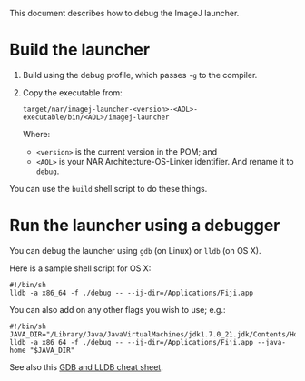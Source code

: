 This document describes how to debug the ImageJ launcher.

# Build the launcher

1.  Build using the debug profile, which passes `-g` to the compiler.

2.  Copy the executable from:
    ```
    target/nar/imagej-launcher-<version>-<AOL>-executable/bin/<AOL>/imagej-launcher
    ```
    Where:
    * `<version>` is the current version in the POM; and
    * `<AOL>` is your NAR Architecture-OS-Linker identifier.
    And rename it to `debug`.

You can use the `build` shell script to do these things.

# Run the launcher using a debugger

You can debug the launcher using `gdb` (on Linux) or `lldb` (on OS X).

Here is a sample shell script for OS X:
```shell
#!/bin/sh
lldb -a x86_64 -f ./debug -- --ij-dir=/Applications/Fiji.app
```

You can also add on any other flags you wish to use; e.g.:
```shell
#!/bin/sh
JAVA_DIR="/Library/Java/JavaVirtualMachines/jdk1.7.0_21.jdk/Contents/Home"
lldb -a x86_64 -f ./debug -- --ij-dir=/Applications/Fiji.app --java-home "$JAVA_DIR"
```

See also this [GDB and LLDB cheat sheet](http://lldb.llvm.org/lldb-gdb.html).
